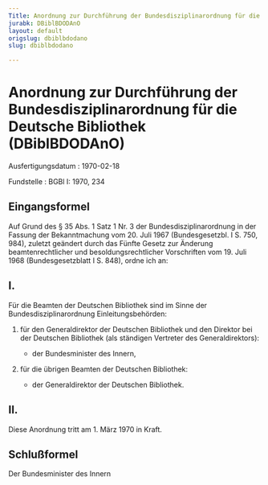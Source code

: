 ```yaml
---
Title: Anordnung zur Durchführung der Bundesdisziplinarordnung für die Deutsche Bibliothek
jurabk: DBiblBDODAnO
layout: default
origslug: dbiblbdodano
slug: dbiblbdodano

---
```


# Anordnung zur Durchführung der Bundesdisziplinarordnung für die Deutsche Bibliothek (DBiblBDODAnO)

Ausfertigungsdatum
:   1970-02-18

Fundstelle
:   BGBl I: 1970, 234



## Eingangsformel

Auf Grund des § 35 Abs. 1 Satz 1 Nr. 3 der Bundesdisziplinarordnung in der Fassung der Bekanntmachung vom 20. Juli 1967 (Bundesgesetzbl. I S. 750, 984),
zuletzt geändert durch das Fünfte Gesetz zur Änderung beamtenrechtlicher und besoldungsrechtlicher Vorschriften vom 19. Juli 1968 (Bundesgesetzblatt I S. 848),              ordne ich an:


## I.

Für die Beamten der Deutschen Bibliothek sind im Sinne der Bundesdisziplinarordnung Einleitungsbehörden:

1.  für den Generaldirektor der Deutschen Bibliothek und den Direktor bei der Deutschen Bibliothek (als ständigen Vertreter des Generaldirektors):

    *   der Bundesminister des Innern,





2.  für die übrigen Beamten der Deutschen Bibliothek:

    *   der Generaldirektor der Deutschen Bibliothek.








## II.

Diese Anordnung tritt am 1. März 1970 in Kraft.


## Schlußformel

Der Bundesminister des Innern

